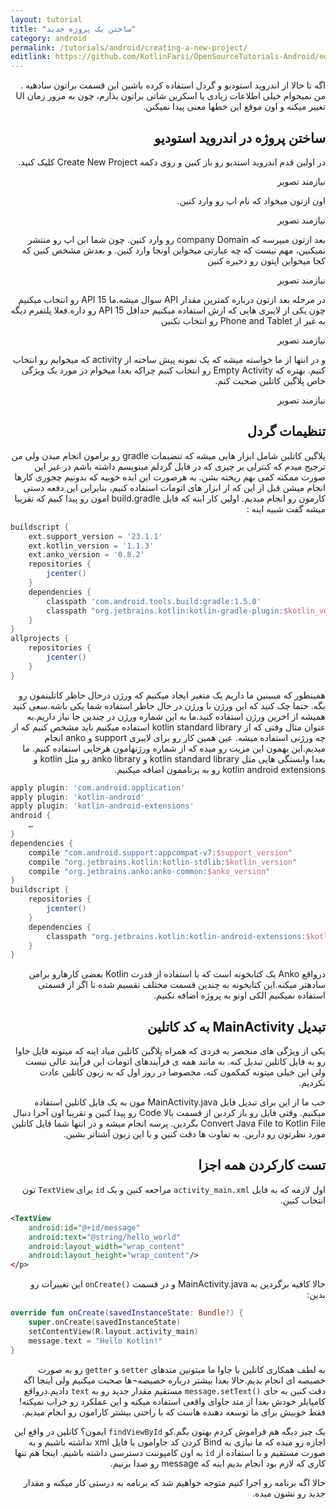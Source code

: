 ```yaml
---
layout: tutorial
title: "ساختن یک پروژه جدید"
category: android
permalink: /tutorials/android/creating-a-new-project/
editlink: https://github.com/KotlinFarsi/OpenSourceTutorials-Android/edit/master/src/creating-a-new-project/README.md
---
```



<div dir="rtl" markdown="1">



اگه تا حالا از اندروید استودیو و گردل استفاده کرده باشین این قسمت براتون ساده­یه . من نمیخوام خیلی اطلاعات زیادی یا اسکرین شاتی براتون بذارم، چون به مرور زمان UI تغییر میکنه و اون موقع این خط­ها معنی پیدا نمیکنن.


<div dir="rtl" markdown="1" id="ساختن پروژه در اندروید استودیو" >

## ساختن پروژه در اندروید استودیو

</div>

در اولین قدم اندروید استدیو رو باز کنین و روی دکمه Create New Project کلیک کنید.

نیازمند تصویر

اون ازتون میخواد که نام اپ رو وارد کنین.

نیازمند تصویر

بعد ازتون میپرسه که company Domain رو وارد کنین. چون شما این اپ رو منتشر نمیکنین، مهم نیست که چه عبارتی میخواین اونجا وارد کنین. و بعدش مشخص کنین که کجا میخواین اپتون رو ذخیره کنین

نیازمند تصویر

در مرحله بعد ازتون درباره کمترین مقدار API سوال میشه.ما API 15 رو انتخاب میکنیم چون یکی از لایبری هایی که ازش استفاده میکنیم حداقل API 15  رو داره.فعلا پلتفرم دیگه به غیر از Phone and Tablet رو انتخاب نکنین

نیازمند تصویر

و در انتها از ما خواسته میشه که یک نمونه پیش ساخته از activity که میخوایم رو انتخاب کنیم. بهتره که Empty Activity رو انتخاب کنیم چراکه بعدا  میخوام در مورد یک ویژگی خاص پلاگین کاتلین صحبت کنم.

نیازمند تصویر



<div dir="rtl" markdown="1" id="تنظیمات گردل" >

## تنظیمات گردل

</div>

پلاگین کاتلین شامل ابزار هایی میشه که تنضیمات gradle رو برامون انجام میدن ولی من ترجیح میدم که کنترلی بر چیزی که در فایل گردلم مینویسم داشته باشم در غیر این صورت ممکنه کمی بهم ریخته بشن. به هرصورت این ایده خوبیه که بدونیم چجوری کارها انجام میشن قبل از این که از ابزار های اتومات استفاده کنیم، بنابراین این دفعه دستی کارمون رو انجام میدیم.
اولین کار اینه که فایل build.gradle امون رو پیدا کنیم که تقریبا میشه گفت شبیه اینه :

</div>

```groovy
buildscript {
    ext.support_version = '23.1.1'
    ext.kotlin_version = '1.1.3'
    ext.anko_version = '0.8.2'
    repositories {
        jcenter()
    }
    dependencies {
        classpath 'com.android.tools.build:gradle:1.5.0'
        classpath "org.jetbrains.kotlin:kotlin-gradle-plugin:$kotlin_version"
    }
}
allprojects {
    repositories {
        jcenter()
    }
}
```

<div dir="rtl" markdown="1">

همینطور که میبینین ما داریم یک متغیر ایجاد میکنیم که ورژن درحال حاظر کاتلینمون رو بگه. حتما چک کنید که این ورژن با ورژن در حال حاظر استفاده شما یکی باشه.سعی کنید همیشه از اخرین ورژن استفاده کنید.ما به این شماره ورژن در چندین جا نیاز داریم.به عنوان مثال وقتی که از kotlin standard library استفاده میکنیم باید مشخص کنیم که از چه ورژنی استفاده میشه.
عین همین کار رو برای لایبری support و anko انجام میدیم.این بهمون این مزیت رو میده که از شماره ورژن­هامون هرجایی استفاده کنیم.
ما بعدا وابستگی هایی مثل kotlin standard library و anko library رو مثل kotlin و kotlin android extensions رو به برناممون اضافه میکنیم.

</div>

```groovy
apply plugin: 'com.android.application'
apply plugin: 'kotlin-android'
apply plugin: 'kotlin-android-extensions'
android {
    …
}
dependencies {
    compile "com.android.support:appcompat-v7:$support_version"
    compile "org.jetbrains.kotlin:kotlin-stdlib:$kotlin_version"
    compile "org.jetbrains.anko:anko-common:$anko_version"
}
buildscript {
    repositories {
        jcenter()
    }
    dependencies {
        classpath "org.jetbrains.kotlin:kotlin-android-extensions:$kotlin_version"
    }
}
```

<div dir="rtl" markdown="1">

درواقع Anko یک کتابخونه است که با استفاده از قدرت Kotlin بعضی کارهارو برامن ساده­تر میکنه.این کتابخونه به چندین قسمت مختلف تقسیم شده تا اگر از قسمتی استفاده نمیکنیم الکی اونو به پروژه اضافه نکنیم.


<div dir="rtl" markdown="1" id="تبدیل MainActivity به کد کاتلین" >

## تبدیل MainActivity به کد کاتلین

</div>

یکی از ویژگی های منحصر به فردی که همراه پلاگین کاتلین میاد اینه که میتونه فایل جاوا رو به فایل کاتلین تبدیل کنه. به مانند همه ی فرآیندهای اتومات این فرآیند عالی نیست ولی این خیلی میتونه کمکمون کنه، مخصوصا در روز اول که به زبون کاتلین عادت نکردیم.

خب ما از این برای تبدیل فایل MainActivity.java مون به یک فایل کاتلین استفاده میکنیم. وقتی فایل رو باز کردین از قسمت بالا Code رو پیدا کنین و تقریبا اون آخرا دنبال Convert Java File to Kotlin File بگردین. پرسه انجام میشه و در انتها شما فایل کاتلین مورد نظرتون رو دارین. به تفاوت ها دقت کنین و با این زبون آشناتر بشین.


<div dir="rtl" markdown="1" id="تست کارکردن همه اجزا" >

## تست کارکردن همه اجزا

</div>

اول لازمه که به فایل `activity_main.xml` مراجعه کنین و یک `id` برای `TextView` تون انتخاب کنین.

</div>

```xml
<TextView
    android:id="@+id/message"
    android:text="@string/hello_world"
    android:layout_width="wrap_content"
    android:layout_height="wrap_content"/>
</p>
```
<div dir="rtl" markdown="1">

حالا کافیه برگردین به MainActivity.java و در قسمت `()onCreate` این تغییرات رو بدین:

</div>

```kotlin
override fun onCreate(savedInstanceState: Bundle?) {
    super.onCreate(savedInstanceState)
    setContentView(R.layout.activity_main)
    message.text = "Hello Kotlin!"
}
```

<div dir="rtl" markdown="1">

به لطف همکاری کاتلین با جاوا ما میتونین متدهای `setter` و `getter` رو به صورت خصیصه ای انجام بدیم.حالا بعدا بیشتر درباره خصیصه¬ها صحبت میکنیم ولی اینجا اگه دقت کنین به جای `()message.setText` مستقیم مقدار جدید رو به `text` دادیم.درواقع کامپایلر خودش بعدا از متد جاوای واقعی استفاده میکنه و این عملکرد رو خراب نمیکنه! فقط خوبیش برای ما توسعه دهنده هاست که با راحتی بیشتر کارامون رو انجام میدیم.

یک چیز دیگه هم فراموش کردم بهتون بگم.کو `findViewById` ایمون؟ کاتلین در واقع این اجازه رو میده که ما نیازی به Bind کردن کد جاوامون با فایل xml نداشته باشیم و به صورت مستقیم و با استفاده از `id` به اون کامپوننت دسترسی داشته باشیم. اینجا هم تنها کاری که لازم بود انجام بدیم اینه که message رو صدا بزنیم.

حالا اگه برنامه رو اجرا کنیم متوجه خواهیم شد که برنامه به درستی کار میکنه و مقدار جدید رو نشون میده.

</div>

